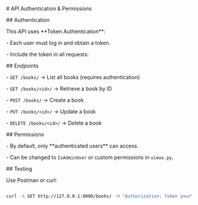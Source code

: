 \# API Authentication \& Permissions



\## Authentication

This API uses \*\*Token Authentication\*\*:

\- Each user must log in and obtain a token.

\- Include the token in all requests:





\## Endpoints

\- `GET /books/` → List all books (requires authentication)

\- `GET /books/<id>/` → Retrieve a book by ID

\- `POST /books/` → Create a book

\- `PUT /books/<id>/` → Update a book

\- `DELETE /books/<id>/` → Delete a book



\## Permissions

\- By default, only \*\*authenticated users\*\* can access.

\- Can be changed to `IsAdminUser` or custom permissions in `views.py`.



\## Testing

Use Postman or curl:

```bash

curl -X GET http://127.0.0.1:8000/books/ -H "Authorization: Token your\\\_token"


